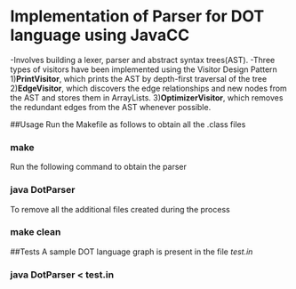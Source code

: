 # Implementation of Parser for DOT language using JavaCC
-Involves building a lexer, parser and abstract syntax trees(AST).
-Three types of visitors have been implemented using the Visitor Design Pattern
1)**PrintVisitor**, which prints the AST by depth-first traversal of the tree
2)**EdgeVisitor**, which discovers the edge relationships and new nodes from the AST and stores them in ArrayLists.
3)**OptimizerVisitor**, which removes the redundant edges from the AST whenever possible.

##Usage
Run the Makefile as follows to obtain all the .class files
### make
Run the following command to obtain the parser
### java DotParser
To remove all the additional files created during the process
### make clean


##Tests
A sample DOT language graph is present in the file *test.in*
### java DotParser \< test.in 



